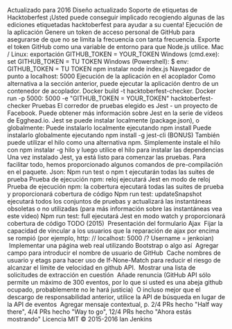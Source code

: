 Actualizado para 2016
Diseño actualizado
Soporte de etiquetas de Hacktoberfest
¡Usted puede conseguir implicado recogiendo algunas de las ediciones etiquetadas hacktoberfest para ayudar a su cuenta!
Ejecución de la aplicación
Genere un token de acceso personal de GitHub para asegurarse de que no se limita la frecuencia con tanta frecuencia.
Exporte el token GitHub como una variable de entorno para que Node.js utilice.
Mac / Linux: exportación GITHUB_TOKEN = YOUR_TOKEN
Windows (cmd.exe): set GITHUB_TOKEN = TU TOKEN
Windows (Powershell): $ env: GITHUB_TOKEN = TU TOKEN
npm instalar
node index.js
Navegador de punto a localhost: 5000
Ejecución de la aplicación en el acoplador
Como alternativa a la sección anterior, puede ejecutar la aplicación dentro de un contenedor de acoplador.
Docker build -t hacktoberfest-checker.
Docker run -p 5000: 5000 -e "GITHUB_TOKEN = YOUR_TOKEN" hacktoberfest-checker
Pruebas
El corredor de pruebas elegido es Jest - un proyecto de Facebook. Puede obtener más información sobre Jest en la serie de vídeos de Egghead.io.
Jest se puede instalar localmente (package.json), o globalmente:
Puede instalarlo localmente ejecutando npm install
Puede instalarlo globalmente ejecutando npm install -g jest-cli
(BONUS) También puede utilizar el hilo como una alternativa npm. Simplemente instale el hilo con npm instalar -g hilo y luego utilice el hilo para instalar las dependencias
Una vez instalado Jest, ya está listo para comenzar las pruebas. Para facilitar todo, hemos proporcionado algunos comandos de pre-compilación en el paquete. Json:
Npm run test o npm t ejecutarán todas las suites de prueba
Prueba de ejecución npm: reloj ejecutará Jest en modo de reloj
Prueba de ejecución npm: la cobertura ejecutará todas las suites de prueba y proporcionará cobertura de código
Npm run test: updateSnapshot ejecutará todos los conjuntos de pruebas y actualizará las instantáneas obsoletas o no utilizadas (para más información sobre las instantáneas vea este video)
Npm run test: full ejecutará Jest en modo watch y proporcionará cobertura de código
TODO (2015)
 Presentación del formulario Ajax
 Fijar la capacidad de vincular a los usuarios que la reparación de ajax por encima se rompió (por ejemplo, http: // localhost: 5000 /? Username = jenkoian)
 Implementar una página web real utilizando Bootstrap o algo así
 Agregar campo para introducir el nombre de usuario de GitHub
 Cache nombres de usuario y etags para hacer uso de If-None-Match para reducir el riesgo de alcanzar el límite de velocidad en github API.
 Mostrar una lista de solicitudes de extracción en cuestión
 Añade renuncia (GitHub API sólo permite un máximo de 300 eventos, por lo que si usted es una abeja github ocupado, probablemente no le hará justicia)
 O incluso mejor que el descargo de responsabilidad anterior, utilice la API de búsqueda en lugar de la API de eventos
 Agregar mensaje contextual, p. 2/4 PRs hecho "Half way there", 4/4 PRs hecho "Way to go", 12/4 PRs hecho "Ahora estás mostrando"
Licencia
MIT © 2015-2016 Ian Jenkins
